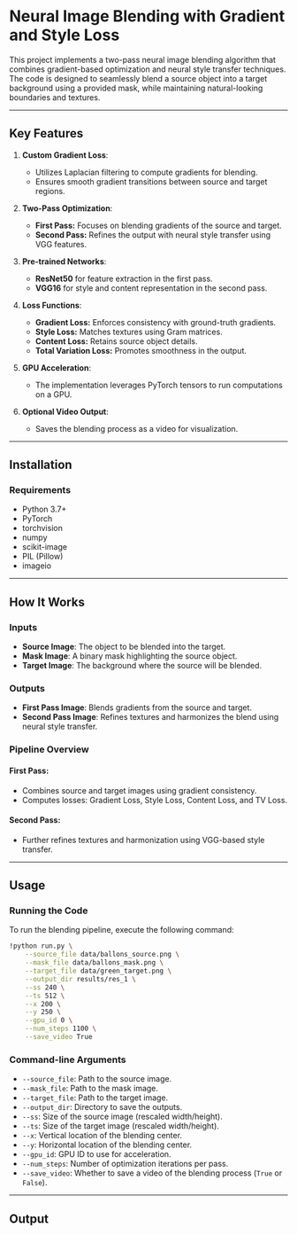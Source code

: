 # Neural Image Blending with Gradient and Style Loss

This project implements a two-pass neural image blending algorithm that combines gradient-based optimization and neural style transfer techniques. The code is designed to seamlessly blend a source object into a target background using a provided mask, while maintaining natural-looking boundaries and textures.

---

## **Key Features**

1. **Custom Gradient Loss**:
   - Utilizes Laplacian filtering to compute gradients for blending.
   - Ensures smooth gradient transitions between source and target regions.

2. **Two-Pass Optimization**:
   - **First Pass:** Focuses on blending gradients of the source and target.
   - **Second Pass:** Refines the output with neural style transfer using VGG features.

3. **Pre-trained Networks**:
   - **ResNet50** for feature extraction in the first pass.
   - **VGG16** for style and content representation in the second pass.

4. **Loss Functions**:
   - **Gradient Loss:** Enforces consistency with ground-truth gradients.
   - **Style Loss:** Matches textures using Gram matrices.
   - **Content Loss:** Retains source object details.
   - **Total Variation Loss:** Promotes smoothness in the output.

5. **GPU Acceleration**:
   - The implementation leverages PyTorch tensors to run computations on a GPU.

6. **Optional Video Output**:
   - Saves the blending process as a video for visualization.

---

## **Installation**

### **Requirements**
- Python 3.7+
- PyTorch
- torchvision
- numpy
- scikit-image
- PIL (Pillow)
- imageio

---

## How It Works

### Inputs
- **Source Image**: The object to be blended into the target.
- **Mask Image**: A binary mask highlighting the source object.
- **Target Image**: The background where the source will be blended.

### Outputs
- **First Pass Image**: Blends gradients from the source and target.
- **Second Pass Image**: Refines textures and harmonizes the blend using neural style transfer.

### Pipeline Overview
#### First Pass:
- Combines source and target images using gradient consistency.
- Computes losses: Gradient Loss, Style Loss, Content Loss, and TV Loss.

#### Second Pass:
- Further refines textures and harmonization using VGG-based style transfer.

---

## Usage

### Running the Code
To run the blending pipeline, execute the following command:
```bash
!python run.py \
    --source_file data/ballons_source.png \
    --mask_file data/ballons_mask.png \
    --target_file data/green_target.png \
    --output_dir results/res_1 \
    --ss 240 \
    --ts 512 \
    --x 200 \
    --y 250 \
    --gpu_id 0 \
    --num_steps 1100 \
    --save_video True
```

### Command-line Arguments

- `--source_file`: Path to the source image.
- `--mask_file`: Path to the mask image.
- `--target_file`: Path to the target image.
- `--output_dir`: Directory to save the outputs.
- `--ss`: Size of the source image (rescaled width/height).
- `--ts`: Size of the target image (rescaled width/height).
- `--x`: Vertical location of the blending center.
- `--y`: Horizontal location of the blending center.
- `--gpu_id`: GPU ID to use for acceleration.
- `--num_steps`: Number of optimization iterations per pass.
- `--save_video`: Whether to save a video of the blending process (`True` or `False`).

---

## **Output**


